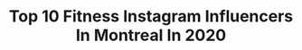 ---
title: Top 10 Fitness Instagram Influencers In Montreal In 2020
description: >-
  Find top fitness Instagram influencers in Montreal in 2020. Most popular hashtags: #fitness #happy #montreal #travel.
platform: Instagram
profiles:
  - username: "roballenfitness"
    fullname: >-
      Rob Allen | Coach
    location: "Canada"
    followers: 184128
    engagement: 106
    commentsToLikes: 0.015101
    id: ck0txn7lpjq1y0i19meymsmhh
    verified: false
    hashtags: "#bodybuildinglife, #creatinemonohydrate, #legexercises, #bodyweightworkouts"
  - username: "tnt__mma"
    fullname: >-
      Nordine taleb
    location: "Canada"
    followers: 13625
    engagement: 307
    commentsToLikes: 0.022437
    id: ck135cmcl0t1q0i19xz5d7f4w
    verified: true
    hashtags: "#calisthenics, #bjj, #grappling, #fitness"
  - username: "christopher_the_pig"
    fullname: >-
      Christopher the Pig
    location: "Canada"
    followers: 81458
    engagement: 346
    commentsToLikes: 0.017487
    id: ck135rz2d2xiy0i19q8sd5mum
    verified: true
    hashtags: "#oldport, #fairmontlcm, #sundayvibes, #pinkpig"
  - username: "annita_mompellert"
    fullname: >-
      Anne Laura
    location: "Canada"
    followers: 54801
    engagement: 328
    commentsToLikes: 0.099232
    id: ck0w0jffuei2p0i19um5n3392
    verified: false
    hashtags: "#mtlphotography, #mtlfriday, #christiancreative, #styleblogger"
  - username: "elobouffard"
    fullname: >-
      ELODIE BOUFFARD
    location: "Canada"
    followers: 40456
    engagement: 300
    commentsToLikes: 0.060868
    id: ck5cfo2u5nblc0i11husc1kli
    verified: false
    hashtags: "#puffyjacket, #loungeunderwear, #thinking, #foodporn"
  - username: "cp0031"
    fullname: >-
      Carey Price
    location: "Canada"
    followers: 227996
    engagement: 1274
    commentsToLikes: 0.009050
    id: ck0uabddxbr7c0i19i6r8055r
    verified: true
    hashtags: "#bellletstalk, #feedkidsnow, #breakfastclubcanada, #allout"
  - username: "daksthetics"
    fullname: >-
      Dakota Unrau
    location: "Canada"
    followers: 60902
    engagement: 283
    commentsToLikes: 0.038826
    id: ck5hjxqd9hfmr0i11sgngiw8b
    verified: false
    hashtags: "#biceps, #rise, #fitness, #armdayeveryday"
  - username: "shreddedd_chicken"
    fullname: >-
      Ron Lee 🐔🇹🇼🇨🇦
    location: "Canada"
    followers: 40252
    engagement: 388
    commentsToLikes: 0.026246
    id: ck8tch1onzg4v0j78ekev62jl
    verified: false
    hashtags: "#homeworkouts, #fitnessaddict, #beachlife, #supplement"
  - username: "caylinleia"
    fullname: >-
      Caylin Leia
    location: "Canada"
    followers: 5807
    engagement: 667
    commentsToLikes: 0.063893
    id: ck8t688fxcml10j78e4g9wkj5
    verified: false
    hashtags: "#yoga, #travelinspiration, #palazzoducale, #dance"
  - username: "mouna._b"
    fullname: >-
      𝓜𝓞𝓤𝓝𝓐 🇲🇦🇨🇦
    location: "Canada"
    followers: 5146
    engagement: 1287
    commentsToLikes: 0.072206
    id: ck0w5kidf43ao0i191q3i4n96
    verified: false
    hashtags: "#happy, #dedication, #dunebuggy, #lantern"
---